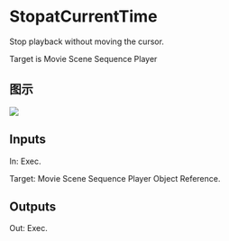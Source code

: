 # StopatCurrentTime

Stop playback without moving the cursor.

Target is Movie Scene Sequence Player

## 图示

![]($-20221218-20520365.png)

## Inputs

In: Exec.

Target: Movie Scene Sequence Player Object Reference.  

## Outputs

Out: Exec.

